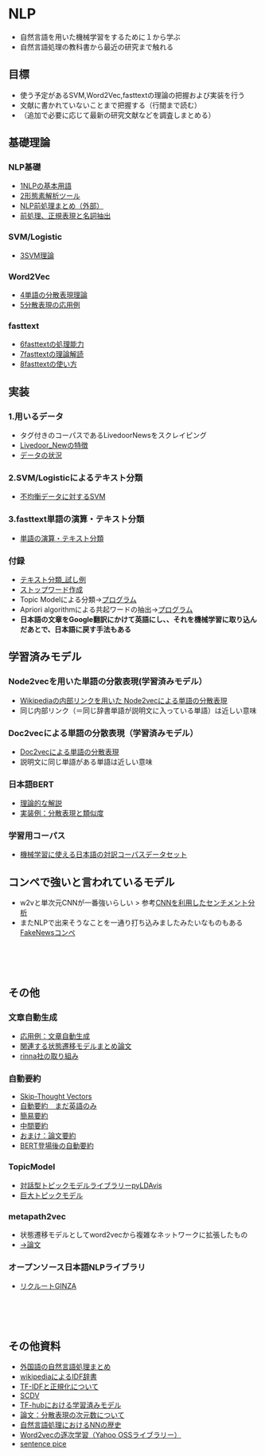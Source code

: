 # NLP
- 自然言語を用いた機械学習をするために１から学ぶ
- 自然言語処理の教科書から最近の研究まで触れる

## 目標
- 使う予定があるSVM,Word2Vec,fasttextの理論の把握および実装を行う
- 文献に書かれていないことまで把握する（行間まで読む）
- （追加で必要に応じて最新の研究文献などを調査しまとめる）

## 基礎理論
### NLP基礎
- [1NLPの基本用語](https://github.com/matsuda-hiromu/NLP/blob/master/1NLP.md)
- [2形態素解析ツール](https://github.com/matsuda-hiromu/NLP/blob/master/2tokenizer.md)
- [NLP前処理まとめ（外部）](http://yukinoi.hatenablog.com/entry/2018/05/29/120000)
- [前処理、正規表現と名詞抽出](https://github.com/matsuda-hiromu/NLP/blob/master/pre_preprocess.md)
### SVM/Logistic
- [3SVM理論](https://github.com/matsuda-hiromu/NLP/blob/master/3SVM.md)

### Word2Vec
- [4単語の分散表現理論](https://github.com/matsuda-hiromu/NLP/blob/master/4word2vec.md)
- [5分散表現の応用例](https://github.com/matsuda-hiromu/NLP/blob/master/5word2vec_paper.md)

### fasttext
- [6fasttextの処理能力](https://github.com/matsuda-hiromu/NLP/blob/master/6fasttext_machine.md)
- [7fasttextの理論解読](https://github.com/matsuda-hiromu/NLP/blob/master/7fasttext_theory.md)
- [8fasttextの使い方](https://github.com/matsuda-hiromu/NLP/blob/master/8fasttext_howtouse.md)


## 実装
### 1.用いるデータ
- タグ付きのコーパスであるLivedoorNewsをスクレイピング
- [Livedoor_Newの特徴](https://github.com/matsuda-hiromu/NLP/blob/master/livedoor-news/readme.md)
- [データの状況](https://github.com/matsuda-hiromu/NLP/tree/master/EDA)


### 2.SVM/Logisticによるテキスト分類
- [不均衡データに対するSVM](https://github.com/matsuda-hiromu/NLP/tree/master/SVM)

### 3.fasttext単語の演算・テキスト分類
- [単語の演算・テキスト分類](https://github.com/matsuda-hiromu/NLP/tree/main/Fastext)


### 付録
- [テキスト分類_試し例](https://github.com/matsuda-hiromu/NLP/tree/master/labeling)
- [ストップワード作成](https://github.com/matsuda-hiromu/NLP/tree/main/stop_words)
- Topic Modelによる分類→[プログラム](https://github.com/matsuda-hiromu/NLP/blob/master/topic.py)
- Apriori algorithmによる共起ワードの抽出→[プログラム](https://github.com/matsuda-hiromu/NLP/blob/master/busket.py)
- **日本語の文章をGoogle翻訳にかけて英語にし、、それを機械学習に取り込んだあとで、日本語に戻す手法もある**


## 学習済みモデル
### Node2vecを用いた単語の分散表現(学習済みモデル）
- [Wikipediaの内部リンクを用いた Node2vecによる単語の分散表現](https://repose.hatenadiary.jp/entry/2019/01/25/221303)
- 同じ内部リンク（＝同じ辞書単語が説明文に入っている単語）は近しい意味

### Doc2vecによる単語の分散表現（学習済みモデル）
- [Doc2vecによる単語の分散表現](https://yag-ays.github.io/project/pretrained_doc2vec_wikipedia/)
- 説明文に同じ単語がある単語は近しい意味

### 日本語BERT
- [理論的な解説](https://ledge.ai/bert/)
- [実装例：分散表現と類似度](https://github.com/matsuda-hiromu/NLP/blob/master/Japaneze_BERT.ipynb)

### 学習用コーパス
- [機械学習に使える日本語の対訳コーパスデータセット](https://gengo.ai/ja/datasets/japanese-language-text-datasets/)



## コンペで強いと言われているモデル
- w2vと単次元CNNが一番強いらしい > 参考[CNNを利用したセンチメント分析](http://catindog.hatenablog.com/?page=1471927301)
- またNLPで出来そうなことを一通り打ち込みましたみたいなものもある[FakeNewsコンペ](https://github.com/Cisco-Talos/fnc-1)
<br>
<br>
<br>

## その他
### 文章自動生成
- [応用例：文章自動生成](http://catindog.hatenablog.com/entry/2017/05/26/224530)
- [関連する状態遷移モデルまとめ論文](https://www.jstage.jst.go.jp/article/jasmin/2017f/0/2017f_22/_pdf)
- [rinna社の取り組み](https://prtimes.jp/main/html/rd/p/000000009.000070041.html)

### 自動要約
- [Skip-Thought Vectors](http://ksksksks2.hatenadiary.jp/entry/20160424/1461494269)
- [自動要約　まだ英語のみ](https://techblog.exawizards.com/entry/2018/08/23/121437)
- [簡易要約](http://www.sigwi2.org/wp-content/uploads/2017/12/WI2-2016-26.pdf)
- [中間要約](http://www.anlp.jp/proceedings/annual_meeting/2017/pdf_dir/P7-4.pdf)
- [おまけ：論文要約](http://anlp.jp/proceedings/annual_meeting/2017/pdf_dir/P3-1.pdf)
- [BERT登場後の自動要約](https://qiita.com/siida36/items/4c0dbaa07c456a9fadd0#14-bert%E3%81%AE%E7%99%BB%E5%A0%B4%E3%81%9D%E3%81%97%E3%81%A6%E6%8A%BD%E5%87%BA%E5%9E%8B%E8%A6%81%E7%B4%84%E3%81%AE%E5%86%8D%E6%B5%81%E8%A1%8C-2019)

### TopicModel
- [対話型トピックモデルライブラリーpyLDAvis](https://nbviewer.jupyter.org/github/bmabey/pyLDAvis/blob/master/notebooks/pyLDAvis_overview.ipynb)
- [巨大トピックモデル](https://github.com/Microsoft/LightLDA)
###  metapath2vec
- 状態遷移モデルとしてword2vecから複雑なネットワークに拡張したもの
- [→論文](https://ericdongyx.github.io/papers/KDD17-dong-chawla-swami-metapath2vec.pdf)

### オープンソース日本語NLPライブラリ
- [リクルートGINZA](https://www.recruit.co.jp/newsroom/2019/0402_18331.html)
<br>
<br>
<br>

## その他資料
- [外国語の自然言語処理まとめ](https://github.com/sebastianruder/NLP-progress)
- [wikipediaによるIDF辞書](http://catindog.hatenablog.com/entry/2017/02/15/222915)
- [TF-IDFと正規化について](https://hayataka2049.hatenablog.jp/entry/2018/03/19/125436)
- [SCDV](https://qiita.com/fufufukakaka/items/a7316273908a7c400868#%E6%96%87%E6%9B%B8%E3%83%99%E3%82%AF%E3%83%88%E3%83%AB%E3%81%AE%E5%8F%AF%E8%A6%96%E5%8C%96)
- [TF-hubにおける学習済みモデル](https://tfhub.dev/google/nnlm-en-dim128/1)
- [論文：分散表現の次元数について](https://papers.nips.cc/paper/7368-on-the-dimensionality-of-word-embedding)
- [自然言語処理におけるNNの歴史](http://blog.aylien.com/a-review-of-the-recent-history-of-natural-language-processing/)
- [Word2vecの逐次学習（Yahoo OSSライブラリー）](https://techblog.yahoo.co.jp/oss/yskip/)
- [sentence pice](htps://www.smartbowwow.com/2019/02/sentencepiecepython.html)
